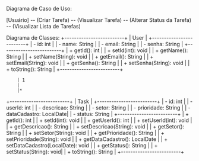 Diagrama de Caso de Uso:

[Usuário] -- (Criar Tarefa)
             -- (Visualizar Tarefa)
             -- (Alterar Status da Tarefa)
             -- (Visualizar Lista de Tarefas)



Diagrama de Classes:
+-------------------------+
|        User              |
+-------------------------+
| - id: int                |
| - name: String           |
| - email: String          |
| - senha: String          |
+-------------------------+
| + getId(): int           |
| + setId(int): void       |
| + getName(): String      |
| + setName(String): void  |
| + getEmail(): String     |
| + setEmail(String): void |
| + getSenha(): String     |
| + setSenha(String): void |
| + toString(): String     |
+-------------------------+

        | 1
        |
        |*
+-------------------------+
|        Task              |
+-------------------------+
| - id: int                |
| - userId: int            |
| - descricao: String      |
| - setor: String          |
| - prioridade: String     |
| - dataCadastro: LocalDate|
| - status: String         |
+-------------------------+
| + getId(): int           |
| + setId(int): void       |
| + getUserId(): int       |
| + setUserId(int): void   |
| + getDescricao(): String |
| + setDescricao(String): void |
| + getSetor(): String     |
| + setSetor(String): void |
| + getPrioridade(): String |
| + setPrioridade(String): void |
| + getDataCadastro(): LocalDate |
| + setDataCadastro(LocalDate): void |
| + getStatus(): String    |
| + setStatus(String): void|
| + toString(): String     |
+-------------------------+
